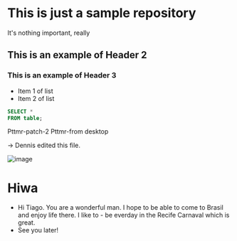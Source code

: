 # This is just a sample repository

It's nothing important, really

## This is an example of Header 2

### This is an example of Header 3

- Item 1 of list
- Item 2 of list

```sql
SELECT *
FROM table;

```

Pttmr-patch-2 Pttmr-from desktop

-> Dennis edited this file.

![image](https://user-images.githubusercontent.com/95414331/148793146-7a642fed-50c9-4c83-b2c3-ff71f434acb1.png)

# Hiwa

- Hi Tiago. You are a wonderful man. I hope to be able to come to Brasil and enjoy life there. I like to - be everday in
  the Recife Carnaval which is great.
- See you later!
